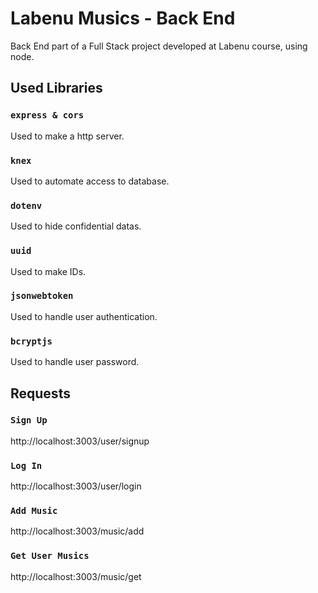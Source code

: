 # Labenu Musics - Back End

Back End part of a Full Stack project developed at Labenu course, using node.

## Used Libraries

### `express & cors`

Used to make a http server.

### `knex`

Used to automate access to database.

### `dotenv`

Used to hide confidential datas.

### `uuid`

Used to make IDs.

### `jsonwebtoken`

Used to handle user authentication.

### `bcryptjs`

Used to handle user password.

## Requests

### `Sign Up`

http://localhost:3003/user/signup

### `Log In`

http://localhost:3003/user/login

### `Add Music`

http://localhost:3003/music/add

### `Get User Musics`

http://localhost:3003/music/get